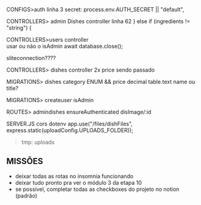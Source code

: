 CONFIGS>auth  linha 3
secret: process.env.AUTH_SECRET || "default",

CONTROLLERS> admin Dishes controller linha 62
        } else if (ingredients != "string") {

CONTROLLERS>users controller  
usar ou não o isAdmin
await database.close();

sliteconnection????

CONTROLLERS> dishes controller
2x price sendo passado

MIGRATIONS> dishes 
category ENUM && price decimal
table.text name ou title?

MIGRATIONS> createuser
 isAdmin

ROUTES> admindishes
ensureAuthenticated
disImage/:id

SERVER.JS
cors dotenv
app.use("/files/dishFiles", express.static(uploadConfig.UPLOADS_FOLDER));


>tmp: uploads

## MISSÕES ##

- deixar todas as rotas no insomnia funcionando
- deixar tudo pronto pra ver o módulo 3 da etapa 10
- se possível, completar todas as checkboxes do projeto no notion (padrão)
